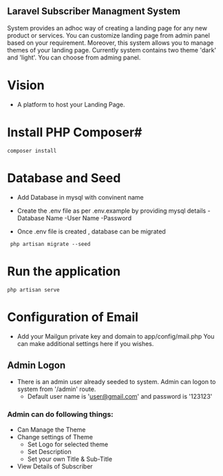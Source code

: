 ## Laravel Subscriber Managment System

System provides an adhoc way of creating a landing page for any new product or services. You can customize landing page from admin panel based on your requirement. Moreover, this system allows you to manage themes of your landing page. Currently system contains two theme 'dark'
and 'light'. You can choose from adming panel.


# Vision #

- A platform to host your Landing Page.


# Install PHP Composer#
```
composer install
```

# Database and Seed #

- Add  Database in mysql with convinent name

- Create the .env file as per .env.example by providing mysql details
    -Database Name
    -User Name
    -Password

- Once .env file is created , database can be migrated
```
 php artisan migrate --seed
 ```


# Run the application #
```
php artisan serve 
```

# Configuration of Email
- Add your Mailgun private key and domain to app/config/mail.php You can make additional settings here if you wishes.


## Admin Logon ##
- There is an admin user already seeded to system. Admin can logon to system from '/admin' route.
   - Default user name is 'user@gmail.com' and password is '123123'

### Admin can do following things: ### 
- Can Manage the Theme
- Change settings of Theme
    - Set Logo for selected theme
    - Set Description
    - Set your own Title & Sub-Title
- View Details of Subscriber

